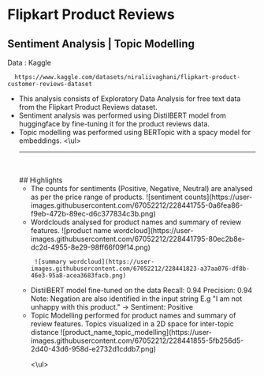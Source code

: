 # Flipkart Product Reviews

## Sentiment Analysis | Topic Modelling

Data : Kaggle

      https://www.kaggle.com/datasets/niraliivaghani/flipkart-product-customer-reviews-dataset
      
      
<ul>
<li>This analysis consists of Exploratory Data Analysis for free text data from the Flipkart Product Reviews dataset. 
<li>Sentiment analysis was performed using DistilBERT model from huggingface by fine-tuning it for the product reviews data. 
<li>Topic modelling was performed using BERTopic with a spacy model for embeddings. 
<\ul>


------------------------------------------------------------------------------
<br>
<br>
## Highlights

<ul>
<li> The counts for sentiments (Positive, Negative, Neutral) are analysed as per the price range of products. 
     ![sentiment counts](https://user-images.githubusercontent.com/67052212/228441755-0a6fea86-f9eb-472b-89ec-d6c377834c3b.png)

      
<li> Wordclouds analysed for product names and summary of review features.
     ![product name wordcloud](https://user-images.githubusercontent.com/67052212/228441795-80ec2b8e-dc2d-4955-8e29-98ff66f09f14.png)
      
     ![summary wordcloud](https://user-images.githubusercontent.com/67052212/228441823-a37aa076-df8b-46e3-95a8-acea3683facb.png)
      
      
<li> DistilBERT model fine-tuned on the data
     Recall: 0.94 Precision: 0.94
     Note: Negation are also identified in the input string
     E.g "I am not unhappy with this product." -> Sentiment: Positive 
     
<li> Topic Modelling performed for product names and summary of review features. Topics visualized in a 2D space for inter-topic distance
     ![product_name_topic_modelling](https://user-images.githubusercontent.com/67052212/228441855-5fb256d5-2d40-43d6-958d-e2732d1cddb7.png)
      
<\ul>

